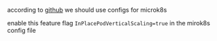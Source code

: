 according to [github](https://github.com/canonical/microk8s/issues/4355) we should use configs for microk8s


enable this feature flag `InPlacePodVerticalScaling=true` in the mirok8s config file